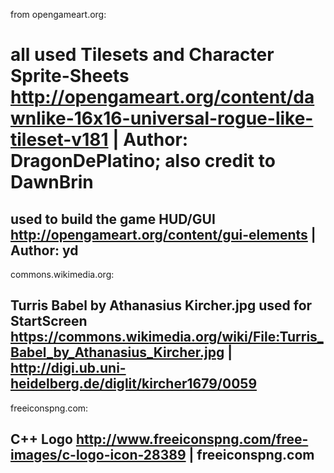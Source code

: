from opengameart.org:

all used Tilesets and Character Sprite-Sheets
http://opengameart.org/content/dawnlike-16x16-universal-rogue-like-tileset-v181 | Author: DragonDePlatino; also credit to DawnBrin
====
used to build the game HUD/GUI
http://opengameart.org/content/gui-elements | Author: yd
---------------------------------------------------------

commons.wikimedia.org:

Turris Babel by Athanasius Kircher.jpg
used for StartScreen
https://commons.wikimedia.org/wiki/File:Turris_Babel_by_Athanasius_Kircher.jpg | http://digi.ub.uni-heidelberg.de/diglit/kircher1679/0059
---------------------------------------------------------

freeiconspng.com:

C++ Logo
http://www.freeiconspng.com/free-images/c-logo-icon-28389 | freeiconspng.com
---------------------------------------------------------
